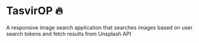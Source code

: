 # TasvirOP 🔥
A responsive image search application that searches images based on user search tokens and fetch results from Unsplash API

